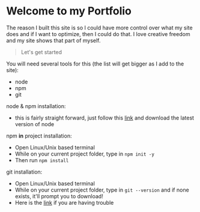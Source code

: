 # Welcome to my Portfolio

The reason I built this site is so I could have more control over what my site does and if I want to optimize, then I could do that. I love creative freedom and my site shows that part of myself.

> Let's get started

You will need several tools for this (the list will get bigger as I add to the site):

- node
- npm
- git

node & npm installation:

- this is fairly straight forward, just follow this [link](https://nodejs.org/en/) and download the latest version of node

npm **in** project installation:

- Open Linux/Unix based terminal
- While on your current project folder, type in `npm init -y`
- Then run `npm install`

git installation:

- Open Linux/Unix based terminal
- While on your current project folder, type in `git --version` and if none exists, it'll prompt you to download!
- Here is the [link](https://git-scm.com/book/en/v2/Getting-Started-Installing-Git) if you are having trouble
